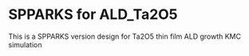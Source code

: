 # SPPARKS for ALD_Ta2O5
 This is a SPPARKS version design for Ta2O5 thin film ALD growth KMC simulation

